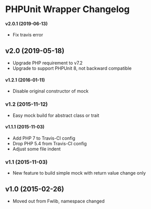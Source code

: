 # PHPUnit Wrapper Changelog



#### v2.0.1 (2019-06-13)

- Fix travis error



## v2.0 (2019-05-18)

- Upgrade PHP requirement to v7.2
- Upgrade to support PHPUnit 8, not backward compatible



#### v1.2.1 (2016-01-11)

- Disable original constructor of mock



### v1.2 (2015-11-12)

- Easy mock build for abstract class or trait



#### v1.1.1 (2015-11-03)

- Add PHP 7 to Travis-CI config
- Drop PHP 5.4 from Travis-CI config
- Adjust some file indent



### v1.1 (2015-11-03)

- New feature to build simple mock with return value change only



## v1.0 (2015-02-26)

- Moved out from Fwlib, namespace changed
